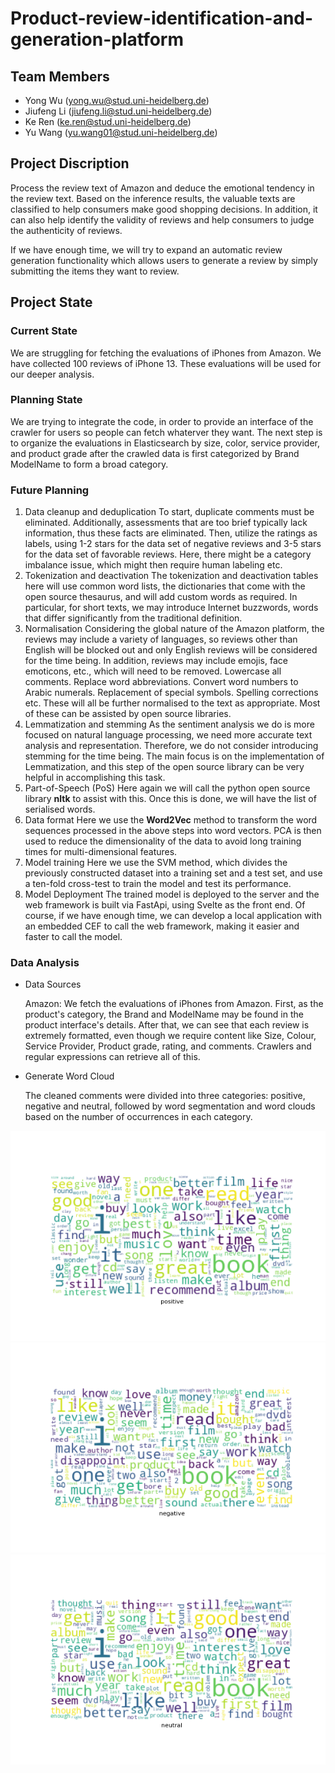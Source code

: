 # Product-review-identification-and-generation-platform

## Team Members

- Yong Wu (yong.wu@stud.uni-heidelberg.de) 
- Jiufeng Li (jiufeng.li@stud.uni-heidelberg.de) 
- Ke Ren (ke.ren@stud.uni-heidelberg.de) 
- Yu Wang (yu.wang01@stud.uni-heidelberg.de) 

## Project Discription

Process the review text of Amazon and deduce the emotional tendency in the review text. Based on the inference results, the valuable texts are classified to help consumers make good shopping decisions. In addition, it can also help identify the validity of reviews and help consumers to judge the authenticity of reviews. 

If we have enough time, we will try to expand an automatic review generation functionality which allows users to generate a review by simply submitting the items they want to review. 

## Project State

### Current State

We are struggling for fetching the evaluations of iPhones from Amazon. We have collected 100 reviews of iPhone 13. These evaluations will be used for our deeper analysis. 

### Planning State

We are trying to integrate the code, in order to provide an interface of the crawler for users so people can fetch whaterver they want. The next step is to organize the evaluations in Elasticsearch by size, color, service provider, and product grade after the crawled data is first categorized by Brand ModelName to form a broad category.

### Future Planning

1. Data cleanup and deduplication
   To start, duplicate comments must be eliminated. Additionally, assessments that are too brief typically lack information, thus these facts are eliminated. Then, utilize the ratings as labels, using 1-2 stars for the data set of negative reviews and 3-5 stars for the data set of favorable reviews. Here, there might be a category imbalance issue, which might then require human labeling etc.
2. Tokenization and deactivation
   The tokenization and deactivation tables here will use common word lists, the dictionaries that come with the open source thesaurus, and will add custom words as required. In particular, for short texts, we may introduce Internet buzzwords, words that differ significantly from the traditional definition.
3. Normalisation
   Considering the global nature of the Amazon platform, the reviews may include a variety of languages, so reviews other than English will be blocked out and only English reviews will be considered for the time being. In addition, reviews may include emojis, face emoticons, etc., which will need to be removed. Lowercase all comments. Replace word abbreviations. Convert word numbers to Arabic numerals. Replacement of special symbols. Spelling corrections etc. These will all be further normalised to the text as appropriate. Most of these can be assisted by open source libraries.
4. Lemmatization and stemming
   As the sentiment analysis we do is more focused on natural language processing, we need more accurate text analysis and representation. Therefore, we do not consider introducing stemming for the time being. The main focus is on the implementation of Lemmatization, and this step of the open source library can be very helpful in accomplishing this task.
5. Part-of-Speech (PoS)
   Here again we will call the python open source library **nltk** to assist with this. Once this is done, we will have the list of serialised words.
6. Data format
   Here we use the **Word2Vec** method to transform the word sequences processed in the above steps into word vectors. PCA is then used to reduce the dimensionality of the data to avoid long training times for multi-dimensional features.
7. Model training
    Here we use the SVM method, which divides the previously constructed dataset into a training set and a test set, and use a ten-fold cross-test to train the model and test its performance.
8. Model Deployment
    The trained model is deployed to the server and the web framework is built via FastApi, using Svelte as the front end. Of course, if we have enough time, we can develop a local application with an embedded CEF to call the web framework, making it easier and faster to call the model.

### Data Analysis

- Data Sources

  Amazon: We fetch the evaluations of iPhones from Amazon. First, as the product's category, the Brand and ModelName may be found in the product interface's details. After that, we can see that each review is extremely formatted, even though we require content like Size, Colour, Service Provider, Product grade, rating, and comments.  Crawlers and regular expressions can retrieve all of this. 

- Generate Word Cloud
   
   The cleaned comments were divided into three categories: positive, negative and neutral, followed by word segmentation and word clouds based on the number of occurrences in each category.
   
![image](https://github.com/dstagroup/product-review-identification-and-generation-platform/blob/main/img/positive.png) 
![image](https://github.com/dstagroup/product-review-identification-and-generation-platform/blob/main/img/negative.png) 
![image](https://github.com/dstagroup/product-review-identification-and-generation-platform/blob/main/img/neutral.png)
